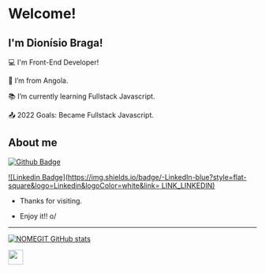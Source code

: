  # Welcome!

 

## I'm Dionísio Braga!

 

:computer: I'm Front-End Developer!

:house_with_garden: I’m from Angola.

:books: I’m currently learning Fullstack Javascript.

:outbox_tray: 2022 Goals: Became Fullstack Javascript.

 

## About me

[![Github Badge](https://img.shields.io/badge/-Github-000?style=flat-square&logo=Github&logoColor=white&link=LINK_GIT)](https://johnbraga45.github.io/MyPortfolio/)

[![Linkedin Badge](https://img.shields.io/badge/-LinkedIn-blue?style=flat-square&logo=Linkedin&logoColor=white&link= LINK_LINKEDIN)]( https://www.linkedin.com/in/dionísio-braga/)

- Thanks for visiting.

- Enjoy it!! o/

----------------------------------------------------------------------------------
 

[![NOMEGIT GitHub stats](https://github-readme-stats.vercel.app/api?username=johnbraga45)](https://github.com/johnbraga45/github-readme-stats)


<img src=https://github.com/TheDudeThatCode/TheDudeThatCode/blob/master/Assets/Earth.gif width="30">
